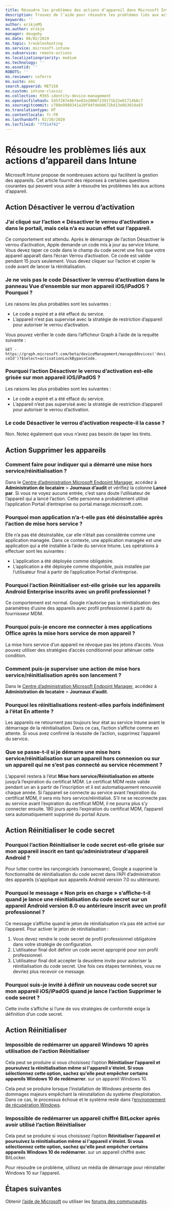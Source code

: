 ```yaml
---
title: Résoudre les problèmes des actions d’appareil dans Microsoft Intune - Azure | Microsoft Docs
description: Trouvez de l’aide pour résoudre les problèmes liés aux actions d’appareil.
keywords: ''
author: erikjeMS
ms.author: erikje
manager: dougeby
ms.date: 08/02/2019
ms.topic: troubleshooting
ms.service: microsoft-intune
ms.subservice: remote-actions
ms.localizationpriority: medium
ms.technology: ''
ms.assetid: ''
ROBOTS: ''
ms.reviewer: coferro
ms.suite: ems
search.appverid: MET150
ms.custom: intune-classic
ms.collection: M365-identity-device-management
ms.openlocfilehash: 545f287e8b7ee82e2008f239171b22e01714b8c7
ms.sourcegitcommit: c780e9988341a20f94fdeb8672bd13e0b302da93
ms.translationtype: HT
ms.contentlocale: fr-FR
ms.lasthandoff: 02/20/2020
ms.locfileid: "77514742"
---
```

# <a name="troubleshoot-device-actions-in-intune"></a>Résoudre les problèmes liés aux actions d’appareil dans Intune

Microsoft Intune propose de nombreuses actions qui facilitent la gestion des appareils. Cet article fournit des réponses à certaines questions courantes qui peuvent vous aider à résoudre les problèmes liés aux actions d’appareil.

## <a name="disable-activation-lock-action"></a>Action Désactiver le verrou d’activation

### <a name="i-clicked-the-disable-activation-lock-action-in-the-portal-but-nothing-happened-on-the-device"></a>J’ai cliqué sur l’action « Désactiver le verrou d’activation » dans le portail, mais cela n’a eu aucun effet sur l’appareil.
Ce comportement est attendu. Après le démarrage de l’action Désactiver le verrou d’activation, Apple demande un code mis à jour au service Intune. Vous devez taper ce code dans le champ du code secret une fois que votre appareil apparaît dans l’écran Verrou d’activation. Ce code est valide pendant 15 jours seulement. Vous devez cliquer sur l’action et copier le code avant de lancer la réinitialisation.

### <a name="why-dont-i-see-the-disable-activation-lock-code-in-the-hardware-overview-blade-of-my-iosipados-device"></a>Je ne vois pas le code Désactiver le verrou d’activation dans le panneau Vue d’ensemble sur mon appareil iOS/iPadOS ? Pourquoi ?
Les raisons les plus probables sont les suivantes :
- Le code a expiré et a été effacé du service.
- L’appareil n’est pas supervisé avec la stratégie de restriction d’appareil pour autoriser le verrou d’activation.

Vous pouvez vérifier le code dans l’afficheur Graph à l’aide de la requête suivante :

```GET - https://graph.microsoft.com/beta/deviceManagement/manageddevices('deviceId')?$select=activationLockBypassCode.```

### <a name="why-is-the-disable-activation-lock-action-greyed-out-for-my-iosipados-device"></a>Pourquoi l’action Désactiver le verrou d’activation est-elle grisée sur mon appareil iOS/iPadOS ?
Les raisons les plus probables sont les suivantes : 
- Le code a expiré et a été effacé du service.
- L’appareil n’est pas supervisé avec la stratégie de restriction d’appareil pour autoriser le verrou d’activation.

### <a name="is-the-disable-activation-lock-code-case-sensitive"></a>Le code Désactiver le verrou d’activation respecte-il la casse ?
Non. Notez également que vous n’avez pas besoin de taper les tirets.

## <a name="remove-devices-action"></a>Action Supprimer les appareils

### <a name="how-do-i-tell-who-started-a-retirewipe"></a>Comment faire pour indiquer qui a démarré une mise hors service/réinitialisation ?
Dans le [Centre d’administration Microsoft Endpoint Manager](https://go.microsoft.com/fwlink/?linkid=2109431), accédez à **Administration de locataire** > **Journaux d’audit** et vérifiez la colonne **Lancé par**.
Si vous ne voyez aucune entrée, c’est sans doute l’utilisateur de l’appareil qui a lancé l’action. Cette personne a probablement utilisé l’application Portail d’entreprise ou portal.manage.microsoft.com.

### <a name="why-wasnt-my-application-uninstalled-after-using-retire"></a>Pourquoi mon application n’a-t-elle pas été désinstallée après l’action de mise hors service ?
Elle n’a pas été désinstallée, car elle n’était pas considérée comme une application managée. Dans ce contexte, une application managée est une application qui a été installée à l’aide du service Intune. Les opérations à effectuer sont les suivantes :
- L’application a été déployée comme obligatoire.
- L’application a été déployée comme disponible, puis installée par l’utilisateur final à partir de l’application Portail d’entreprise.

### <a name="why-is-wipe-grayed-out-for-android-enterprise-work-profile-devices"></a>Pourquoi l’action Réinitialiser est-elle grisée sur les appareils Android Enterprise inscrits avec un profil professionnel ?
Ce comportement est normal. Google n’autorise pas la réinitialisation des paramètres d’usine des appareils avec profil professionnel à partir du fournisseur MDM.

### <a name="why-can-i-sign-back-into-my-office-apps-after-my-device-was-retired"></a>Pourquoi puis-je encore me connecter à mes applications Office après la mise hors service de mon appareil ?
La mise hors service d’un appareil ne révoque pas les jetons d’accès. Vous pouvez utiliser des stratégies d’accès conditionnel pour atténuer cette condition.

### <a name="how-can-i-monitor-a-retirewipe-action-after-it-was-issued"></a>Comment puis-je superviser une action de mise hors service/réinitialisation après son lancement ?
Dans le [Centre d’administration Microsoft Endpoint Manager](https://go.microsoft.com/fwlink/?linkid=2109431), accédez à **Administration de locataire** > **Journaux d’audit**.

### <a name="why-do-wipes-sometimes-show-as-pending-indefinitely"></a>Pourquoi les réinitialisations restent-elles parfois indéfiniment à l’état En attente ?
Les appareils ne retournent pas toujours leur état au service Intune avant le démarrage de la réinitialisation. Dans ce cas, l’action s’affiche comme en attente. Si vous avez confirmé la réussite de l’action, supprimez l’appareil du service.

### <a name="what-happens-if-i-start-a-retirewipe-on-an-offline-device-or-a-device-that-hasnt-communicated-with-the-service-in-a-while"></a>Que se passe-t-il si je démarre une mise hors service/réinitialisation sur un appareil hors connexion ou sur un appareil qui ne s’est pas connecté au service récemment ?
L’appareil restera à l’état **Mise hors service/Réinitialisation en attente** jusqu’à l’expiration du certificat MDM. Le certificat MDM reste valide pendant un an à partir de l’inscription et il est automatiquement renouvelé chaque année. Si l’appareil se connecte au service avant l’expiration du certificat MDM, il sera mis hors service/réinitialisé. S’il ne se reconnecte pas au service avant l’expiration du certificat MDM, il ne pourra plus s’y connecter ensuite. 180 jours après l’expiration du certificat MDM, l’appareil sera automatiquement supprimé du portail Azure.


## <a name="reset-passcode-action"></a>Action Réinitialiser le code secret

### <a name="why-is-the-reset-passcode-action-greyed-out-on-my-android-device-admin-enrolled-device"></a>Pourquoi l’action Réinitialiser le code secret est-elle grisée sur mon appareil inscrit en tant qu’administrateur d’appareil Android ?
Pour lutter contre les rançongiciels (ransomware), Google a supprimé la fonctionnalité de réinitialisation du code secret dans l’API d’administration des appareils (s’applique aux appareils Android version 7.0 ou ultérieure).

### <a name="why-do-i-get-a-not-supported-message-when-i-issue-a-passcode-reset-to-my-android-80-or-later-work-profile-enrolled-device"></a>Pourquoi le message « Non pris en charge » s’affiche-t-il quand je lance une réinitialisation du code secret sur un appareil Android version 8.0 ou antérieure inscrit avec un profil professionnel ?
Ce message s’affiche quand le jeton de réinitialisation n’a pas été activé sur l’appareil. Pour activer le jeton de réinitialisation :
1. Vous devez rendre le code secret de profil professionnel obligatoire dans votre stratégie de configuration.
2. L’utilisateur final doit définir un code secret approprié pour son profil professionnel.
3. L’utilisateur final doit accepter la deuxième invite pour autoriser la réinitialisation du code secret.
Une fois ces étapes terminées, vous ne devriez plus recevoir ce message.

### <a name="why-am-i-prompted-to-set-a-new-passcode-on-my-iosipados-device-when-i-issue-the-remove-passcode-action"></a>Pourquoi suis-je invité à définir un nouveau code secret sur mon appareil iOS/iPadOS quand je lance l’action Supprimer le code secret ?
Cette invite s’affiche si l’une de vos stratégies de conformité exige la définition d’un code secret.


## <a name="wipe-action"></a>Action Réinitialiser

### <a name="i-cant-restart-a-windows-10-device-after-using-the-wipe-action"></a>Impossible de redémarrer un appareil Windows 10 après utilisation de l’action Réinitialiser
Cela peut se produire si vous choisissez l’option **Réinitialiser l’appareil et poursuivez la réinitialisation même si l'appareil s'éteint. Si vous sélectionnez cette option, sachez qu'elle peut empêcher certains appareils Windows 10 de redémarrer.** sur un appareil Windows 10.

Cela peut se produire lorsque l’installation de Windows présente des dommages majeurs empêchant la réinstallation du système d’exploitation. Dans ce cas, le processus échoue et le système reste dans l’[environnement de récupération Windows]( https://docs.microsoft.com/windows-hardware/manufacture/desktop/windows-recovery-environment--windows-re--technical-reference).

### <a name="i-cant-restart-a-bitlocker-encrypted-device-after-using-the-wipe-action"></a>Impossible de redémarrer un appareil chiffré BitLocker après avoir utilisé l’action Réinitialiser
Cela peut se produire si vous choisissez l’option **Réinitialiser l’appareil et poursuivez la réinitialisation même si l'appareil s'éteint. Si vous sélectionnez cette option, sachez qu'elle peut empêcher certains appareils Windows 10 de redémarrer.** sur un appareil chiffré avec BitLocker.

Pour résoudre ce problème, utilisez un média de démarrage pour réinstaller Windows 10 sur l’appareil.


## <a name="next-steps"></a>Étapes suivantes

Obtenir [l’aide de Microsoft](../fundamentals/get-support.md) ou utiliser les [forums des communautés](https://social.technet.microsoft.com/Forums/en-US/home?category=microsoftintune).
